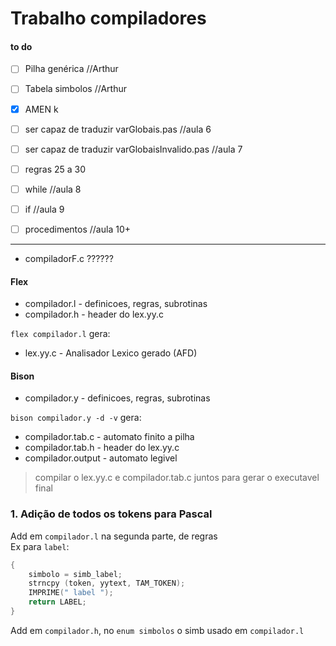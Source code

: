 # Trabalho compiladores

#### to do
 - [ ] Pilha genérica       //Arthur
 - [ ] Tabela simbolos      //Arthur
 - [X] AMEN k
 - [ ] ser capaz de traduzir varGlobais.pas             //aula 6
 - [ ] ser capaz de traduzir varGlobaisInvalido.pas     //aula 7

 - [ ] regras 25 a 30
 - [ ] while    //aula 8
 - [ ] if       //aula 9


 - [ ] procedimentos //aula 10+

















_____







- compiladorF.c ??????

#### Flex
- compilador.l -  definicoes, regras, subrotinas
- compilador.h - header do lex.yy.c

`flex compilador.l` gera:
- lex.yy.c - Analisador Lexico gerado (AFD)  


#### Bison
- compilador.y - definicoes, regras, subrotinas

`bison compilador.y -d -v` gera: 
- compilador.tab.c - automato finito a pilha
- compilador.tab.h - header do lex.yy.c
- compilador.output - automato legivel

> compilar o lex.yy.c e compilador.tab.c juntos para gerar o executavel final

### 1. Adição de todos os tokens para Pascal

Add em `compilador.l` na segunda parte, de regras  
Ex para `label`:  
```c
{ 
    simbolo = simb_label;
    strncpy (token, yytext, TAM_TOKEN);
    IMPRIME(" label ");
    return LABEL;
}
```

Add em `compilador.h`, no `enum simbolos` o simb usado em `compilador.l`  